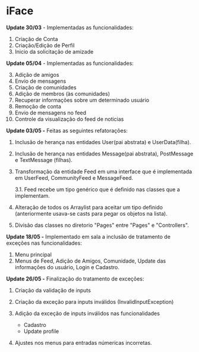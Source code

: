 # iFace

**Update 30/03** -
Implementadas as funcionalidades:
  1. Criação de Conta
  2. Criação/Edição de Perfil
  3. Inicio da solicitação de amizade
 
 
**Update 05/04** -
Implementadas as funcionalidades:

  3. Adição de amigos
  4. Envio de mensagens
  5. Criação de comunidades
  6.  Adição de membros (às comunidades)
  7.  Recuperar informações sobre um determinado usuário
  8.  Remoção de conta
  9.  Envio de mensagens no feed
  10.  Controle da visualização do feed de noticias


**Update 03/05 -**
Feitas as seguintes refatorações:
  1. Inclusão de herança nas entidades User(pai abstrata) e UserData(filha).
  2. Inclusão de herança nas entidades Message(pai abstrata), PostMessage e TextMessage (filhas).
  3. Transformação da entidade Feed em uma interface que é implementada em UserFeed, CommunityFeed e MessageFeed.

       3.1. Feed recebe um tipo genérico que é definido nas classes que a implementam.
  4. Alteração de todos os Arraylist para aceitar um tipo definido (anteriormente usava-se casts para pegar os objetos na lista).
  5. Divisão das classes no diretorio "Pages" entre "Pages" e "Controllers".

**Update 18/05 -**
Implementado em sala a inclusão de tratamento de exceções nas funcionalidades:
1. Menu principal
2. Menus de Feed, Adição de Amigos, Comunidade, Update das informações do usuário, Login e Cadastro.

**Update 26/05 -**
Finalização do tratamento de exceções:
1. Criação da validação de inputs
2. Criação da exceção para inputs inválidos (InvalidInputException)
3. Adição da exceção de inputs inválidos nas funcionalidades 

   - Cadastro
   - Update profile
4. Ajustes nos menus para entradas númericas incorretas.